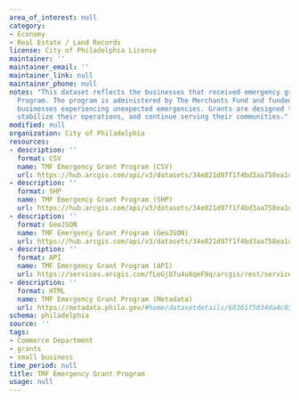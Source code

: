 ```yaml
---
area_of_interest: null
category:
- Economy
- Real Estate / Land Records
license: City of Philadelphia License
maintainer: ''
maintainer_email: ''
maintainer_link: null
maintainer_phone: null
notes: "This dataset reflects the businesses that received emergency grant funding through The Merchants Fund Emergency Grant 
  Program. The program is administered by The Merchants Fund and funded by the Philadelphia Department of Commerce to support 
  businesses experiencing unexpected emergencies. Grants are designed to help small businesses recover from emergencies, 
  stabilize their operations, and continue serving their communities."
modified: null
organization: City of Philadelphia
resources:
- description: ''
  format: CSV
  name: TMF Emergency Grant Program (CSV)
  url: https://hub.arcgis.com/api/v3/datasets/34e021d97f1f4bd3aa758ea1c6b62591_0/downloads/data?format=csv&spatialRefId=3857&where=1%3D1
- description: ''
  format: SHP
  name: TMF Emergency Grant Program (SHP)
  url: https://hub.arcgis.com/api/v3/datasets/34e021d97f1f4bd3aa758ea1c6b62591_0/downloads/data?format=shp&spatialRefId=3857&where=1%3D1
- description: ''
  format: GeoJSON
  name: TMF Emergency Grant Program (GeoJSON)
  url: https://hub.arcgis.com/api/v3/datasets/34e021d97f1f4bd3aa758ea1c6b62591_0/downloads/data?format=geojson&spatialRefId=4326&where=1%3D1
- description: ''
  format: API
  name: TMF Emergency Grant Program (API)
  url: https://services.arcgis.com/fLeGjb7u4uXqeF9q/arcgis/rest/services/tmf_emergency_grant_program/FeatureServer/0/query?outFields=*&where=1%3D1
- description: ''
  format: HTML
  name: TMF Emergency Grant Program (Metadata)
  url: https://metadata.phila.gov/#home/datasetdetails/68361f5034da4c03018436be/representationdetails/68361f5234da4c03018436db/
schema: philadelphia
source: ''
tags:
- Commerce Department
- grants
- small business
time_period: null
title: TMF Emergency Grant Program
usage: null
---
```

